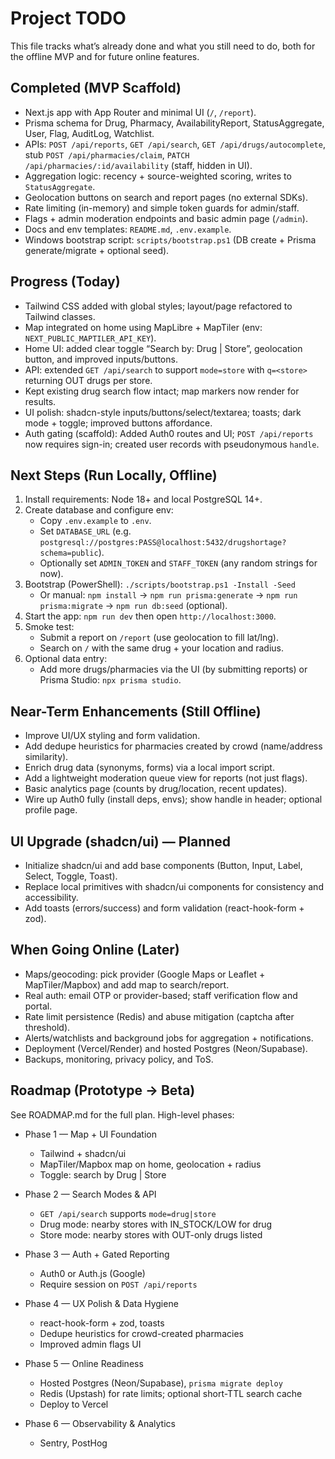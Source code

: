 # Project TODO

This file tracks what’s already done and what you still need to do, both for the offline MVP and for future online features.

## Completed (MVP Scaffold)
- Next.js app with App Router and minimal UI (`/`, `/report`).
- Prisma schema for Drug, Pharmacy, AvailabilityReport, StatusAggregate, User, Flag, AuditLog, Watchlist.
- APIs: `POST /api/reports`, `GET /api/search`, `GET /api/drugs/autocomplete`, stub `POST /api/pharmacies/claim`, `PATCH /api/pharmacies/:id/availability` (staff, hidden in UI).
- Aggregation logic: recency + source-weighted scoring, writes to `StatusAggregate`.
- Geolocation buttons on search and report pages (no external SDKs).
- Rate limiting (in-memory) and simple token guards for admin/staff.
- Flags + admin moderation endpoints and basic admin page (`/admin`).
- Docs and env templates: `README.md`, `.env.example`.
- Windows bootstrap script: `scripts/bootstrap.ps1` (DB create + Prisma generate/migrate + optional seed).

## Progress (Today)
- Tailwind CSS added with global styles; layout/page refactored to Tailwind classes.
- Map integrated on home using MapLibre + MapTiler (env: `NEXT_PUBLIC_MAPTILER_API_KEY`).
- Home UI: added clear toggle “Search by: Drug | Store”, geolocation button, and improved inputs/buttons.
- API: extended `GET /api/search` to support `mode=store` with `q=<store>` returning OUT drugs per store.
- Kept existing drug search flow intact; map markers now render for results.
- UI polish: shadcn-style inputs/buttons/select/textarea; toasts; dark mode + toggle; improved buttons affordance.
- Auth gating (scaffold): Added Auth0 routes and UI; `POST /api/reports` now requires sign-in; created user records with pseudonymous `handle`.

## Next Steps (Run Locally, Offline)
1. Install requirements: Node 18+ and local PostgreSQL 14+.
2. Create database and configure env:
   - Copy `.env.example` to `.env`.
   - Set `DATABASE_URL` (e.g. `postgresql://postgres:PASS@localhost:5432/drugshortage?schema=public`).
   - Optionally set `ADMIN_TOKEN` and `STAFF_TOKEN` (any random strings for now).
3. Bootstrap (PowerShell): `./scripts/bootstrap.ps1 -Install -Seed`
   - Or manual: `npm install` → `npm run prisma:generate` → `npm run prisma:migrate` → `npm run db:seed` (optional).
4. Start the app: `npm run dev` then open `http://localhost:3000`.
5. Smoke test:
   - Submit a report on `/report` (use geolocation to fill lat/lng).
   - Search on `/` with the same drug + your location and radius.
6. Optional data entry:
   - Add more drugs/pharmacies via the UI (by submitting reports) or Prisma Studio: `npx prisma studio`.

## Near-Term Enhancements (Still Offline)
- Improve UI/UX styling and form validation.
- Add dedupe heuristics for pharmacies created by crowd (name/address similarity).
- Enrich drug data (synonyms, forms) via a local import script.
- Add a lightweight moderation queue view for reports (not just flags).
- Basic analytics page (counts by drug/location, recent updates).
- Wire up Auth0 fully (install deps, envs); show handle in header; optional profile page.

## UI Upgrade (shadcn/ui) — Planned
- Initialize shadcn/ui and add base components (Button, Input, Label, Select, Toggle, Toast).
- Replace local primitives with shadcn/ui components for consistency and accessibility.
- Add toasts (errors/success) and form validation (react-hook-form + zod).

## When Going Online (Later)
- Maps/geocoding: pick provider (Google Maps or Leaflet + MapTiler/Mapbox) and add map to search/report.
- Real auth: email OTP or provider-based; staff verification flow and portal.
- Rate limit persistence (Redis) and abuse mitigation (captcha after threshold).
- Alerts/watchlists and background jobs for aggregation + notifications.
- Deployment (Vercel/Render) and hosted Postgres (Neon/Supabase).
- Backups, monitoring, privacy policy, and ToS.

## Roadmap (Prototype → Beta)
See ROADMAP.md for the full plan. High-level phases:

- Phase 1 — Map + UI Foundation
  - Tailwind + shadcn/ui
  - MapTiler/Mapbox map on home, geolocation + radius
  - Toggle: search by Drug | Store

- Phase 2 — Search Modes & API
  - `GET /api/search` supports `mode=drug|store`
  - Drug mode: nearby stores with IN_STOCK/LOW for drug
  - Store mode: nearby stores with OUT-only drugs listed

- Phase 3 — Auth + Gated Reporting
  - Auth0 or Auth.js (Google)
  - Require session on `POST /api/reports`

- Phase 4 — UX Polish & Data Hygiene
  - react-hook-form + zod, toasts
  - Dedupe heuristics for crowd-created pharmacies
  - Improved admin flags UI

- Phase 5 — Online Readiness
  - Hosted Postgres (Neon/Supabase), `prisma migrate deploy`
  - Redis (Upstash) for rate limits; optional short-TTL search cache
  - Deploy to Vercel

- Phase 6 — Observability & Analytics
  - Sentry, PostHog
